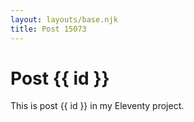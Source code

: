 ```yaml
---
layout: layouts/base.njk
title: Post 15073
---
```


# Post {{ id }}

This is post {{ id }} in my Eleventy project.

